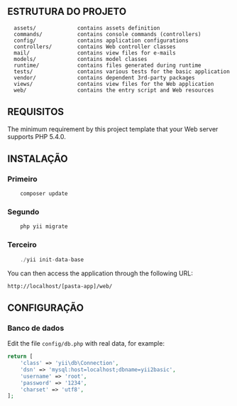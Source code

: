 ESTRUTURA DO PROJETO
-------------------

      assets/             contains assets definition
      commands/           contains console commands (controllers)
      config/             contains application configurations
      controllers/        contains Web controller classes
      mail/               contains view files for e-mails
      models/             contains model classes
      runtime/            contains files generated during runtime
      tests/              contains various tests for the basic application
      vendor/             contains dependent 3rd-party packages
      views/              contains view files for the Web application
      web/                contains the entry script and Web resources



REQUISITOS
------------

The minimum requirement by this project template that your Web server supports PHP 5.4.0.


INSTALAÇÃO
------------

### Primeiro

```php
    composer update
```

### Segundo

```php
    php yii migrate
```
### Terceiro
```php
    ./yii init-data-base
```

You can then access the application through the following URL:

~~~
http://localhost/[pasta-app]/web/
~~~


CONFIGURAÇÃO
-------------

### Banco de dados

Edit the file `config/db.php` with real data, for example:

```php
return [
    'class' => 'yii\db\Connection',
    'dsn' => 'mysql:host=localhost;dbname=yii2basic',
    'username' => 'root',
    'password' => '1234',
    'charset' => 'utf8',
];
```
